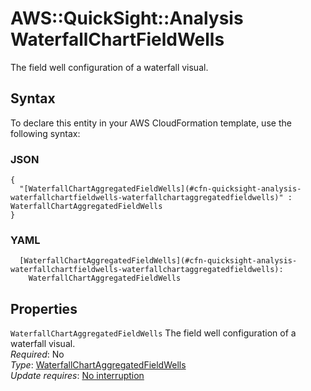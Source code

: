 # AWS::QuickSight::Analysis WaterfallChartFieldWells<a name="aws-properties-quicksight-analysis-waterfallchartfieldwells"></a>

The field well configuration of a waterfall visual\.

## Syntax<a name="aws-properties-quicksight-analysis-waterfallchartfieldwells-syntax"></a>

To declare this entity in your AWS CloudFormation template, use the following syntax:

### JSON<a name="aws-properties-quicksight-analysis-waterfallchartfieldwells-syntax.json"></a>

```
{
  "[WaterfallChartAggregatedFieldWells](#cfn-quicksight-analysis-waterfallchartfieldwells-waterfallchartaggregatedfieldwells)" : WaterfallChartAggregatedFieldWells
}
```

### YAML<a name="aws-properties-quicksight-analysis-waterfallchartfieldwells-syntax.yaml"></a>

```
  [WaterfallChartAggregatedFieldWells](#cfn-quicksight-analysis-waterfallchartfieldwells-waterfallchartaggregatedfieldwells): 
    WaterfallChartAggregatedFieldWells
```

## Properties<a name="aws-properties-quicksight-analysis-waterfallchartfieldwells-properties"></a>

`WaterfallChartAggregatedFieldWells`  <a name="cfn-quicksight-analysis-waterfallchartfieldwells-waterfallchartaggregatedfieldwells"></a>
The field well configuration of a waterfall visual\.  
*Required*: No  
*Type*: [WaterfallChartAggregatedFieldWells](aws-properties-quicksight-analysis-waterfallchartaggregatedfieldwells.md)  
*Update requires*: [No interruption](https://docs.aws.amazon.com/AWSCloudFormation/latest/UserGuide/using-cfn-updating-stacks-update-behaviors.html#update-no-interrupt)